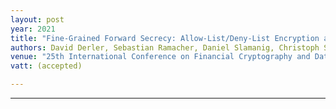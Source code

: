 ```yaml
---
layout: post
year: 2021
title: "Fine-Grained Forward Secrecy: Allow-List/Deny-List Encryption and Applications"
authors: David Derler, Sebastian Ramacher, Daniel Slamanig, Christoph Striecks
venue: "25th International Conference on Financial Cryptography and Data Security - FC 2021"
vatt: (accepted)

---
```


---


